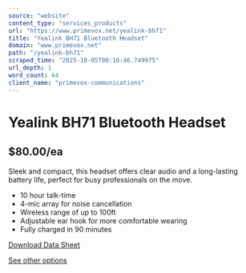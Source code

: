 ```yaml
---
source: "website"
content_type: "services_products"
url: "https://www.primevox.net/yealink-bh71"
title: "Yealink BH71 Bluetooth Headset"
domain: "www.primevox.net"
path: "/yealink-bh71"
scraped_time: "2025-10-05T00:16:46.749975"
url_depth: 1
word_count: 64
client_name: "primevox-communications"
---
```


# Yealink BH71 Bluetooth Headset

## $80.00/ea

Sleek and compact, this headset offers clear audio and a long-lasting battery life, perfect for busy professionals on the move.

*   10 hour talk-time
*   4-mic array for noise cancellation
*   Wireless range of up to 100ft
*   Adjustable ear hook for more comfortable wearing
*   Fully charged in 90 minutes

[Download Data Sheet](https://www.primevox.net/_files/ugd/d382db_4ddc351b3a9f4c308508329560e54e88.pdf)

[See other options](https://www.primevox.net/phones-and-accessories)